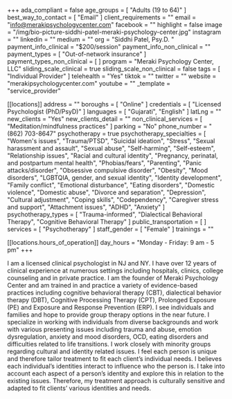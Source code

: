 +++
ada_compliant = false
age_groups = [ "Adults (19 to 64)" ]
best_way_to_contact = [ "Email" ]
client_requirements = ""
email = "info@merakipsychologycenter.com"
facebook = ""
highlight = false
image = "/img/bio-picture-siddhi-patel-meraki-psychology-center.jpg"
instagram = ""
linkedin = ""
medium = ""
org = "Siddhi Patel, Psy.D. "
payment_info_clinical = "$200/session"
payment_info_non_clinical = ""
payment_types = [ "Out-of-network insurance" ]
payment_types_non_clinical = [ ]
program = "Meraki Psychology Center, LLC"
sliding_scale_clinical = true
sliding_scale_non_clinical = false
tags = [ "Individual Provider" ]
telehealth = "Yes"
tiktok = ""
twitter = ""
website = "merakipsychologycenter.com"
youtube = ""
_template = "service_provider"

[[locations]]
address = ""
boroughs = [ "Online" ]
credentials = [ "Licensed Psychologist (PhD/PsyD)" ]
languages = [ "Gujarati", "English" ]
latLng = ""
new_clients = "Yes"
new_clients_detail = ""
non_clinical_services = [ "Meditation/mindfulness practices" ]
parking = "No"
phone_number = "(862) 703-8647"
psychotherapy = true
psychotherapy_specialties = [
  "Women's issues",
  "Trauma/PTSD",
  "Suicidal ideation",
  "Stress",
  "Sexual harassment and assault",
  "Sexual abuse",
  "Self-harming",
  "Self-esteem",
  "Relationship issues",
  "Racial and cultural identity",
  "Pregnancy, perinatal, and postpartum mental health",
  "Phobias/fears",
  "Parenting",
  "Panic attacks/disorder",
  "Obsessive compulsive disorder",
  "Obesity",
  "Mood disorders",
  "LGBTQIA, gender, and sexual identity",
  "Identity development",
  "Family conflict",
  "Emotional disturbance",
  "Eating disorders",
  "Domestic violence",
  "Domestic abuse",
  "Divorce and separation",
  "Depression",
  "Cultural adjustment",
  "Coping skills",
  "Codependency",
  "Caregiver stress and support",
  "Attachment issues",
  "ADHD",
  "Anxiety"
]
psychotherapy_types = [
  "Trauma-informed",
  "Dialectical Behavioral Therapy",
  "Cognitive Behavioral Therapy"
]
public_transportation = [ ]
services = [ "Psychotherapy" ]
staff_gender = [ "Female" ]
trainings = ""

  [[locations.hours_of_operation]]
  day_hours = "Monday - Friday: 9 am - 5 pm"
+++

I am a licensed clinical psychologist in NJ and NY. I have over 12 years of clinical experience at numerous settings including hospitals, clinics, college counseling and in private practice. I am the founder of Meraki Psychology Center and am trained in and practice a variety of evidence-based practices including cognitive behavioral therapy (CBT), dialectical behavior therapy (DBT), Cognitive Processing Therapy (CPT), Prolonged Exposure (PE) and Exposure and Response Prevention (ERP). I see individuals and families and hope to provide group therapy options in the near future. I specialize in working with individuals from diverse backgrounds and work with various presenting issues including trauma and abuse, emotion dysregulation, anxiety and mood disorders, OCD, eating disorders and difficulties related to life transitions. I work closely with minority groups regarding cultural and identity related issues. I feel each person is unique and therefore tailor treatment to fit each client’s individual needs. I believes each individual’s identities interact to influence who the person is. I take into account each aspect of a person’s identity and explore this in relation to the existing issues. Therefore, my treatment approach is culturally sensitive and adapted to fit clients’ various identities and needs.
